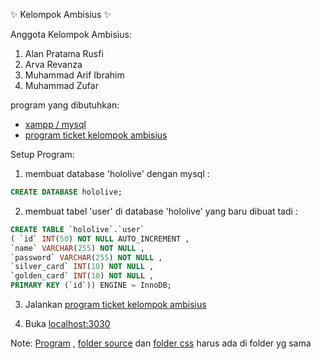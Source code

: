 :sparkles: Kelompok Ambisius :sparkles:

Anggota Kelompok Ambisius:
1. Alan Pratama Rusfi
2. Arva Revanza
3. Muhammad Arif Ibrahim
4. Muhammad Zufar

program yang dibutuhkan:
* [xampp / mysql](https://www.apachefriends.org/download.html)
* [program ticket kelompok ambisius](https://www.mediafire.com/file/rbnnmdmhm71dbvm/event-hololive.exe/file)

Setup Program:


1. membuat database 'hololive' dengan mysql :
```sql
CREATE DATABASE hololive;
```
 

2. membuat tabel 'user' di database 'hololive' yang baru dibuat tadi :
 ```sql
 CREATE TABLE `hololive`.`user` 
 ( `id` INT(50) NOT NULL AUTO_INCREMENT ,
 `name` VARCHAR(255) NOT NULL ,
 `password` VARCHAR(255) NOT NULL ,
 `silver_card` INT(10) NOT NULL ,
 `golden_card` INT(10) NOT NULL ,
 PRIMARY KEY (`id`)) ENGINE = InnoDB;
 ```
 
 3. Jalankan [program ticket kelompok ambisius](https://www.mediafire.com/file/rbnnmdmhm71dbvm/event-hololive.exe/file)
 
 4. Buka [localhost:3030](http://localhost:3030/)

Note: [Program](https://www.mediafire.com/file/rbnnmdmhm71dbvm/event-hololive.exe/file) , [folder source](./source) dan [folder css](./css) harus ada di folder yg sama
